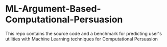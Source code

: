 # ML-Argument-Based-Computational-Persuasion
This repo contains the source code and a benchmark for predicting user's utilities with Machine Learning techniques for Computational Persuasion
